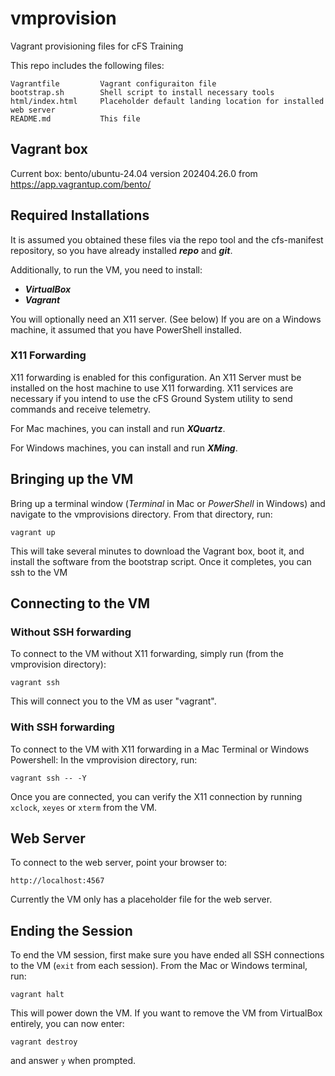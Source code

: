 # vmprovision
Vagrant provisioning files for cFS Training

This repo includes the following files:
```
Vagrantfile         Vagrant configuraiton file
bootstrap.sh        Shell script to install necessary tools
html/index.html     Placeholder default landing location for installed web server
README.md           This file
```

## Vagrant box
Current box: bento/ubuntu-24.04 version 202404.26.0 from https://app.vagrantup.com/bento/

## Required Installations
It is assumed you obtained these files via the repo tool and the cfs-manifest repository, so you have already installed **_repo_** and **_git_**.

Additionally, to run the VM, you need to install:
- **_VirtualBox_**
- **_Vagrant_**

You will optionally need an X11 server.  (See below)
If you are on a Windows machine, it assumed that you have PowerShell installed.

### X11 Forwarding
X11 forwarding is enabled for this configuration.  An X11 Server must be installed on the host machine to use X11 forwarding.
X11 services are necessary if you intend to use the cFS Ground System utility to send commands and receive telemetry.

For Mac machines, you can install and run **_XQuartz_**.

For Windows machines, you can install and run **_XMing_**.

## Bringing up the VM
Bring up a terminal window (_Terminal_ in Mac or _PowerShell_ in Windows) and navigate to the vmprovisions directory.
From that directory, run:
```
vagrant up
```
This will take several minutes to download the Vagrant box, boot it, and install the software from the bootstrap script.
Once it completes, you can ssh to the VM

## Connecting to the VM
### Without SSH forwarding
To connect to the VM without X11 forwarding, simply run (from the vmprovision directory):
```
vagrant ssh
```

This will connect you to the VM as user "vagrant".

### With SSH forwarding
To connect to the VM with X11 forwarding in a Mac Terminal or Windows Powershell:
In the vmprovision directory, run:
```
vagrant ssh -- -Y
```

Once you are connected, you can verify the X11 connection by running ```xclock```, ```xeyes``` or ```xterm``` from the VM.

## Web Server
To connect to the web server, point your browser to:
```
http://localhost:4567
```
Currently the VM only has a placeholder file for the web server.

## Ending the Session
To end the VM session, first make sure you have ended all SSH connections to the VM (```exit``` from each session).  From the Mac or Windows terminal, run:
```
vagrant halt
```
This will power down the VM.  If you want to remove the VM from VirtualBox entirely, you can now enter:
```
vagrant destroy
```
and answer ```y``` when prompted.

